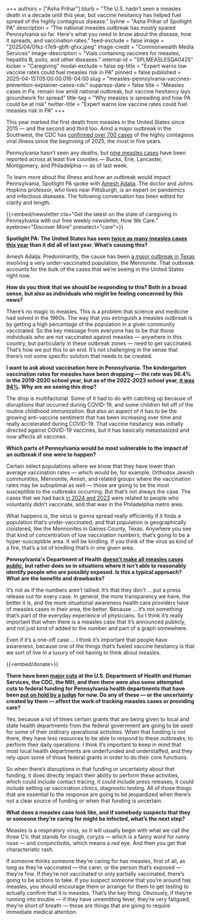 +++
authors = ["Asha Prihar"]
blurb = "The U.S. hadn’t seen a measles death in a decade until this year, but vaccine hesitancy has helped fuel spread of the highly contagious disease."
byline = "Asha Prihar of Spotlight PA"
description = "The national measles outbreak has mostly spared Pennsylvania so far. Here's what you need to know about the disease, how it spreads, and vaccination rates."
feed-exclude = false
image = "2025/04/01kz-t7e9-gbft-gfxx.jpeg"
image-credit = "Commonwealth Media Services"
image-description = "Vials containing vaccines for measles, hepatitis B, polio, and other diseases."
internal-id = "SPLMEASLESQA0425"
kicker = "Caregiving"
modal-exclude = false
og-title = "Expert warns low vaccine rates could fuel measles risk in PA"
pinned = false
published = 2025-04-15T05:00:00.016-04:00
slug = "measles-pennsylvania-vaccines-prevention-explainer-cases-cdc"
suppress-date = false
title = "Measles cases in Pa. remain low amid national outbreak, but vaccine hesitancy lays groundwork for spread"
title-tag = "Why measles is spreading and how PA could be at risk"
twitter-title = "Expert warns low vaccine rates could fuel measles risk in PA"
+++

This year marked the first death from measles in the United States since 2015 — and the second and third too. Amid a major outbreak in the Southwest, the CDC has <a href="https://www.cdc.gov/measles/data-research/index.html">confirmed over 700 cases</a> of the highly contagious viral illness since the beginning of 2025, the most in five years.

Pennsylvania hasn’t seen any deaths, but <a href="https://www.cbsnews.com/news/measles-outbreak-us-map/">nine measles cases</a> have been reported across at least five counties — Bucks, Erie, Lancaster, Montgomery, and Philadelphia — as of last week.

To learn more about the illness and how an outbreak would impact Pennsylvania, Spotlight PA spoke with <a href="https://centerforhealthsecurity.org/who-we-are/our-people/amesh-adalja-md-fidsa">Amesh Adalja</a>. The doctor and Johns Hopkins professor, who lives near Pittsburgh, is an expert on pandemics and infectious diseases. The following conversation has been edited for clarity and length.<em></em>

{{<embed/newsletter cta="Get the latest on the state of caregiving in Pennsylvania with our free weekly newsletter, How We Care." eyebrow="Discover More" preselect="care">}}

<strong>Spotlight PA: The United States has seen </strong><a href="https://apnews.com/article/measles-outbreak-texas-new-mexico-vaccine-rfk-d5444b3397ac7c4034e63becc219aa33"><strong>twice as many measles cases this year</strong></a><strong> than it did all of last year. What’s causing this?</strong>

Amesh Adalja: Predominantly, the cause has been <a href="https://www.texastribune.org/2025/04/06/measles-texas-outbreak-death-unvaccinated">a major outbreak in Texas</a> involving a very under-vaccinated population, the Mennonite. That outbreak accounts for the bulk of the cases that we’re seeing in the United States right now.

<strong>How do you think that we should be responding to this? Both in a broad sense, but also as individuals who might be feeling concerned by this news?</strong>

There’s no magic to measles. This is a problem that science and medicine had solved in the 1960s. The way that you extinguish a measles outbreak is by getting a high percentage of the population in a given community vaccinated. So the key message from everyone has to be that those individuals who are not vaccinated against measles — anywhere in this country, but particularly in these outbreak zones — need to get vaccinated. That’s how we put this to an end. It’s not challenging in the sense that there’s not some specific solution that needs to be created.

<strong>I want to ask about vaccination here in Pennsylvania. The kindergarten vaccination rates for measles have been dropping — the rate was 96.4% in the 2019-2020 school year, but as of the 2022-2023 school year, </strong><a href="https://www.spotlightpa.org/news/2024/08/pennsylvania-measles-vaccine-exemption-school-safety-education/"><strong>it was 94%</strong></a><strong>. Why are we seeing this drop?</strong>

The drop is multifactorial. Some of it had to do with catching up because of disruptions that occurred during COVID-19, and some children fell off of the routine childhood immunization. But also an aspect of it has to be the growing anti-vaccine sentiment that has been increasing over time and really accelerated during COVID-19. That vaccine hesitancy was initially directed against COVID-19 vaccines, but it has basically metastasized and now affects all vaccines.

<strong>Which parts of Pennsylvania would be most vulnerable to the impact of an outbreak if one were to happen?</strong>

Certain select populations where we know that they have lower than average vaccination rates — which would be, for example, Orthodox Jewish communities, Mennonite, Amish, and related groups where the vaccination rates may be suboptimal as well — those are going to be the most susceptible to the outbreaks occurring. But that’s not always the case. The cases that we had back<strong> </strong><a href="https://www.cnn.com/2024/01/09/health/philadelphia-measles-outbreak/index.html">in 2024 and 2023</a> were related to people who voluntarily didn’t vaccinate, and that was in the Philadelphia metro area.

What happens is, the virus is gonna spread really efficiently if it finds a population that’s under-vaccinated, and that population is geographically cloistered, like the Mennonites in Gaines County, Texas. Anywhere you see that kind of concentration of low vaccination numbers, that’s going to be a hyper-susceptible area. It will be kindling. If you think of the virus as kind of a fire, that’s a lot of kindling that’s in one given area.

<strong>Pennsylvania&#39;s Department of Health </strong><a href="https://lancasteronline.com/news/health/would-the-pa-health-department-alert-the-public-if-lancaster-county-had-a-measles-case/article_31ac0142-1cdd-4b87-834a-8f38957b32d5.html"><strong>doesn’t make all measles cases public</strong></a><strong>, but rather does so in situations where it isn’t able to reasonably identify people who are possibly exposed. Is this a typical approach? What are the benefits and drawbacks?</strong>

It’s not as if the numbers aren’t tallied. It’s that they don’t … put a press release out for every case. In general, the more transparency we have, the better it is, and the more situational awareness health care providers have of measles cases in their area, the better. Because … it’s not something that’s part of the everyday experience of physicians. So I think it’s really important that when there is a measles case that it’s announced publicly, and not just kind of added to the number and part of a graph somewhere.

Even if it’s a one-off case … I think it’s important that people have awareness, because one of the things that’s fueled vaccine hesitancy is that we sort of live in a luxury of not having to think about measles.

{{<embed/donate>}}

<strong>There have been </strong><a href="https://apnews.com/article/trump-hhs-cdc-fda-nih-cms-layoffs-5aba829b829d9e1a0167c4a0d968aadb"><strong>major cuts</strong></a><strong> at the U.S. Department of Health and Human Services, the CDC, the NIH, and then there were also some attempted cuts to federal funding for Pennsylvania health departments that have been </strong><a href="https://www.abc27.com/pennsylvania/federal-judge-says-she-will-temporarily-block-pennsylvania-health-funding-cuts/"><strong>put on hold by a judge</strong></a><strong> for now. Do any of these — or the uncertainty created by them — affect the work of tracking measles cases or providing care?</strong>

Yes, because a lot of times certain grants that are being given to local and state health departments from the federal government are going to be used for some of their ordinary operational activities. When that funding is not there, they have less resources to be able to respond to these outbreaks, to perform their daily operations. I think it’s important to keep in mind that most local health departments are underfunded and understaffed, and they rely upon some of those federal grants in order to do their core functions.

So when there’s disruptions in that funding or uncertainty about that funding, it does directly impact their ability to perform these activities, which could include contact tracing, it could include press releases, it could include setting up vaccination clinics, diagnostic testing. All of those things that are essential to the response are going to be jeopardized when there’s not a clear source of funding or when that funding is uncertain.

<strong>What does a measles case look like, and if somebody suspects that they or someone they’re caring for might be infected, what’s the next step?</strong>

Measles is a respiratory virus, so it will usually begin with what we call the three C’s: that stands for cough, coryza — which is a fancy word for runny nose — and conjunctivitis, which means a red eye. And then you get that characteristic rash.

If someone thinks someone they’re caring for has measles, first of all, as long as they’re vaccinated — the carer, or the person that’s exposed — they’re fine. If they’re not vaccinated or only partially vaccinated, there’s going to be actions to take. If you suspect someone that you’re around has measles, you should encourage them or arrange for them to get testing to actually confirm that it is measles. That’s the key thing. Obviously, if they’re running into trouble — if they have unremitting fever, they’re very fatigued, they’re short of breath — those are things that are going to require immediate medical attention.

